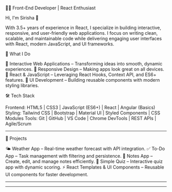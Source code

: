 👩‍💻 Front-End Developer | React Enthusiast

Hi, I'm Sirisha 👋

With 3.5+ years of experience in React, I specialize in building interactive, responsive, and user-friendly web applications.
I focus on writing clean, scalable, and maintainable code while delivering engaging user interfaces with React, modern JavaScript, and UI frameworks.

🔭 What I Do

🎯 Interactive Web Applications – Transforming ideas into smooth, dynamic experiences.
🎯 Responsive Design – Making apps look great on all devices.
🎯 React & JavaScript – Leveraging React Hooks, Context API, and ES6+ features.
🎯 UI Development – Building reusable components with modern styling libraries.

🛠️ Tech Stack

Frontend: HTML5 | CSS3 | JavaScript (ES6+) | React | Angular (Basics)
Styling: Tailwind CSS | Bootstrap | Material UI | Styled Components | CSS Modules
Tools: Git | GitHub | VS Code | Chrome DevTools | REST APIs | Agile/Scrum

---

🚀 Projects

🌤️ Weather App – Real-time weather forecast with API integration.
✅ To-Do App – Task management with filtering and persistence.
📝 Notes App – Create, edit, and manage notes efficiently.
🎯 Simple Quiz – Interactive quiz app with dynamic scoring.
⚡ React Templates & UI Components – Reusable UI components for faster development.

---


  
---
